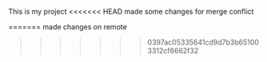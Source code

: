This is my project
<<<<<<< HEAD
made some changes for merge conflict

=======
made changes on remote 
>>>>>>> 0397ac05335641cd9d7b3b651003312cf6662f32
